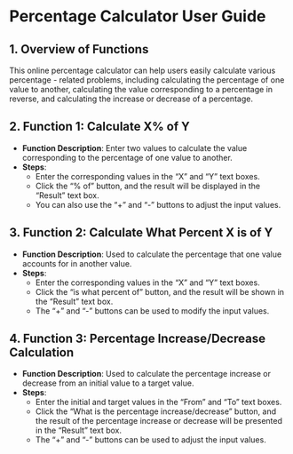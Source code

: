 # Percentage Calculator User Guide

## 1. Overview of Functions

This online percentage calculator can help users easily calculate various percentage - related problems, including calculating the percentage of one value to another, calculating the value corresponding to a percentage in reverse, and calculating the increase or decrease of a percentage.

## 2. Function 1: Calculate X% of Y

  * **Function Description**: Enter two values to calculate the value corresponding to the percentage of one value to another.
  * **Steps**:
    * Enter the corresponding values in the “X” and “Y” text boxes.
    * Click the “% of” button, and the result will be displayed in the “Result” text box.
    * You can also use the “+” and “-” buttons to adjust the input values.

## 3. Function 2: Calculate What Percent X is of Y

  * **Function Description**: Used to calculate the percentage that one value accounts for in another value.
  * **Steps**:
    * Enter the corresponding values in the “X” and “Y” text boxes.
    * Click the “is what percent of” button, and the result will be shown in the “Result” text box.
    * The “+” and “-” buttons can be used to modify the input values.

## 4. Function 3: Percentage Increase/Decrease Calculation

  * **Function Description**: Used to calculate the percentage increase or decrease from an initial value to a target value.
  * **Steps**:
    * Enter the initial and target values in the “From” and “To” text boxes.
    * Click the “What is the percentage increase/decrease” button, and the result of the percentage increase or decrease will be presented in the “Result” text box.
    * The “+” and “-” buttons can be used to adjust the input values.